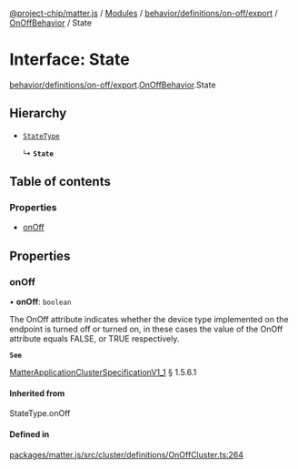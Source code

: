 [@project-chip/matter.js](../README.md) / [Modules](../modules.md) / [behavior/definitions/on-off/export](../modules/behavior_definitions_on_off_export.md) / [OnOffBehavior](../modules/behavior_definitions_on_off_export.OnOffBehavior.md) / State

# Interface: State

[behavior/definitions/on-off/export](../modules/behavior_definitions_on_off_export.md).[OnOffBehavior](../modules/behavior_definitions_on_off_export.OnOffBehavior.md).State

## Hierarchy

- [`StateType`](../modules/behavior_definitions_on_off_export._internal_.md#statetype)

  ↳ **`State`**

## Table of contents

### Properties

- [onOff](behavior_definitions_on_off_export.OnOffBehavior.State.md#onoff)

## Properties

### onOff

• **onOff**: `boolean`

The OnOff attribute indicates whether the device type implemented on the endpoint is turned off or
turned on, in these cases the value of the OnOff attribute equals FALSE, or TRUE respectively.

**`See`**

[MatterApplicationClusterSpecificationV1_1](spec_export.MatterApplicationClusterSpecificationV1_1.md) § 1.5.6.1

#### Inherited from

StateType.onOff

#### Defined in

[packages/matter.js/src/cluster/definitions/OnOffCluster.ts:264](https://github.com/project-chip/matter.js/blob/3adaded6/packages/matter.js/src/cluster/definitions/OnOffCluster.ts#L264)
